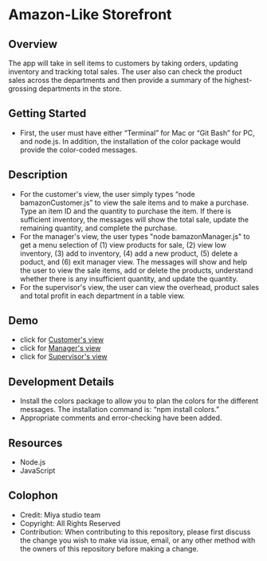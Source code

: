 # **Amazon-Like Storefront**

## Overview
The app will take in sell items to customers by taking orders, updating inventory and tracking total sales. The user also can check the product sales across the departments and then provide a summary of the highest-grossing departments in the store.

## Getting Started
*	First, the user must have either “Terminal” for Mac or “Git Bash” for PC, and node.js. In addition, the installation of the color package would provide the color-coded messages.

## Description
*	For the customer's view, the user simply types “node bamazonCustomer.js” to view the sale items and to make a purchase. Type an item ID and the quantity to purchase the item. If there is sufficient inventory, the messages will show the total sale, update the remaining quantity, and complete the purchase. 
*   For the manager's view, the user types "node bamazonManager.js" to get a menu selection of (1) view products for sale, (2) view low inventory, (3) add to inventory, (4) add a new product, (5) delete a poduct, and (6) exit manager view. The messages will show and help the user to view the sale items, add or delete the products, understand whether there is any insufficient quantity, and update the quantity. 
*   For the supervisor's view, the user can view the overhead, product sales and total profit in each department in a table view.

## Demo 
* click for [Customer's view](https://youtu.be/aMmzbUKRR-E)
* click for [Manager's view](https://youtu.be/Ov7wl4xIFu0)
* click for [Supervisor's view](https://youtu.be/19B6yhUSpWg)

## Development Details
*	Install the colors package to allow you to plan the colors for the different messages. The installation command is: “npm install colors.”
*	Appropriate comments and error-checking have been added.

## Resources
*	Node.js
*	JavaScript

## Colophon
- Credit: Miya studio team
- Copyright: All Rights Reserved
- Contribution: When contributing to this repository, please first discuss the change you wish to make via issue, email, or any other method with the owners of this repository before making a change.

